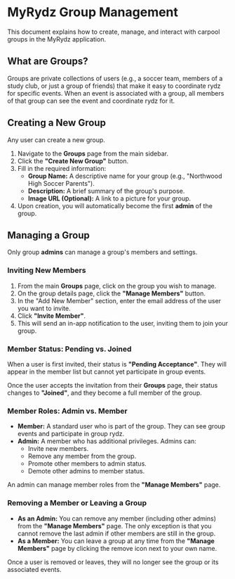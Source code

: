 # MyRydz Group Management

This document explains how to create, manage, and interact with carpool groups in the MyRydz application.

## What are Groups?

Groups are private collections of users (e.g., a soccer team, members of a study club, or just a group of friends) that make it easy to coordinate rydz for specific events. When an event is associated with a group, all members of that group can see the event and coordinate rydz for it.

## Creating a New Group

Any user can create a new group.

1.  Navigate to the **Groups** page from the main sidebar.
2.  Click the **"Create New Group"** button.
3.  Fill in the required information:
    *   **Group Name:** A descriptive name for your group (e.g., "Northwood High Soccer Parents").
    *   **Description:** A brief summary of the group's purpose.
    *   **Image URL (Optional):** A link to a picture for your group.
4.  Upon creation, you will automatically become the first **admin** of the group.

## Managing a Group

Only group **admins** can manage a group's members and settings.

### Inviting New Members

1.  From the main **Groups** page, click on the group you wish to manage.
2.  On the group details page, click the **"Manage Members"** button.
3.  In the "Add New Member" section, enter the email address of the user you want to invite.
4.  Click **"Invite Member"**.
5.  This will send an in-app notification to the user, inviting them to join your group.

### Member Status: Pending vs. Joined

When a user is first invited, their status is **"Pending Acceptance"**. They will appear in the member list but cannot yet participate in group events.

Once the user accepts the invitation from their **Groups** page, their status changes to **"Joined"**, and they become a full member of the group.

### Member Roles: Admin vs. Member

*   **Member:** A standard user who is part of the group. They can see group events and participate in group rydz.
*   **Admin:** A member who has additional privileges. Admins can:
    *   Invite new members.
    *   Remove any member from the group.
    *   Promote other members to admin status.
    *   Demote other admins to member status.

An admin can manage member roles from the **"Manage Members"** page.

### Removing a Member or Leaving a Group

*   **As an Admin:** You can remove any member (including other admins) from the **"Manage Members"** page. The only exception is that you cannot remove the last admin if other members are still in the group.
*   **As a Member:** You can leave a group at any time from the **"Manage Members"** page by clicking the remove icon next to your own name.

Once a user is removed or leaves, they will no longer see the group or its associated events.
